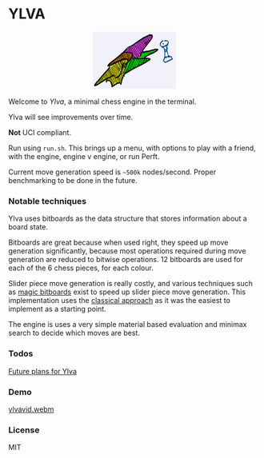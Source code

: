 # YLVA

<p align="center" width="100%">
    <img width="33%" src="ylva.jpg">
</p>

Welcome to *Ylva*, a minimal chess engine in the terminal. 

Ylva will see improvements over time.

**Not** UCI compliant. 

Run using `run.sh`. This brings up a menu, with options to play with a friend, with the engine, engine v engine, or run Perft.
 
Current move generation speed is `~500k` nodes/second. Proper benchmarking to be done in the future.

### Notable techniques

Ylva uses bitboards as the data structure that stores information about a board state. 

Bitboards are great because when used right, they speed up move generation significantly, because most operations required during move generation are reduced to bitwise operations. 12 bitboards are used for each of the 6 chess pieces, for each colour. 

Slider piece move generation is really costly, and various techniques such as [magic bitboards](https://www.chessprogramming.org/Magic_Bitboards) exist to speed up slider piece move generation. This implementation uses the [classical approach](https://www.chessprogramming.org/Classical_Approach) as it was the easiest to implement as a starting point.

The engine is uses a very simple material based evaluation and minimax search to decide which moves are best.

### Todos

[Future plans for Ylva](https://github.com/IlanIwumbwe/Ylva/issues/2)

### Demo

[ylvavid.webm](https://github.com/IlanIwumbwe/Ylva/assets/56346800/16319713-d396-4238-bd31-d42e1c36ef8f)

### License
MIT
